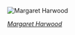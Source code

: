 
![Margaret Harwood](https://upload.wikimedia.org/wikipedia/commons/thumb/8/82/Margaret_Harwood.jpg/450px-Margaret_Harwood.jpg)

*[Margaret Harwood](https://wikipedia.org/wiki/File:Margaret_Harwood.jpg)*
